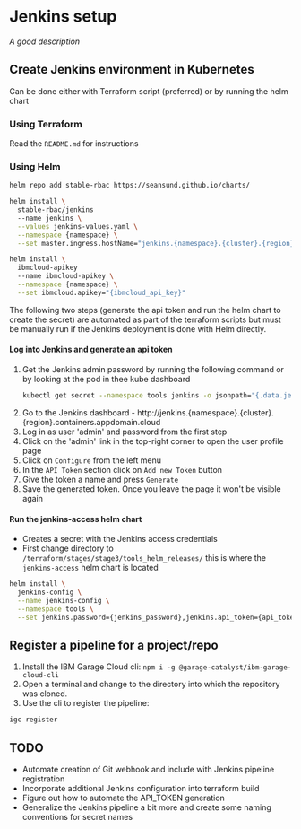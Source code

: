 # Jenkins setup

*A good description*

## Create Jenkins environment in Kubernetes

Can be done either with Terraform script (preferred) or by running the helm chart

### Using Terraform

Read the `README.md` for instructions

### Using Helm

```bash
helm repo add stable-rbac https://seansund.github.io/charts/

helm install \
  stable-rbac/jenkins
  --name jenkins \
  --values jenkins-values.yaml \
  --namespace {namespace} \
  --set master.ingress.hostName="jenkins.{namespace}.{cluster}.{region}.containers.appdomain.cloud"
```

```bash
helm install \
  ibmcloud-apikey
  --name ibmcloud-apikey \
  --namespace {namespace} \
  --set ibmcloud.apikey="{ibmcloud_api_key}"
```

The following two steps (generate the api token and run the helm chart to create the secret)
are automated as part of the terraform scripts but must be manually run if the Jenkins
deployment is done with Helm directly.

#### Log into Jenkins and generate an api token

1. Get the Jenkins admin password by running the following command or by looking at the pod in thee kube dashboard
    ```bash
    kubectl get secret --namespace tools jenkins -o jsonpath="{.data.jenkins-admin-password}" | base64 --decode
    ```
2. Go to the Jenkins dashboard - http://jenkins.{namespace}.{cluster}.{region}.containers.appdomain.cloud
3. Log in as user 'admin' and password from the first step
4. Click on the 'admin' link in the top-right corner to open the user profile page
5. Click on `Configure` from the left menu
6. In the `API Token` section click on `Add new Token` button
7. Give the token a name and press `Generate`
8. Save the generated token. Once you leave the page it won't be visible again

#### Run the jenkins-access helm chart

- Creates a secret with the Jenkins access credentials
- First change directory to `/terraform/stages/stage3/tools_helm_releases/` this is where the `jenkins-access` helm chart is located

```bash
helm install \
  jenkins-config \
  --name jenkins-config \
  --namespace tools \
  --set jenkins.password={jenkins_password},jenkins.api_token={api_token},jenkins.url={jenkins_ingress}
```

## Register a pipeline for a project/repo

1. Install the IBM Garage Cloud cli: `npm i -g @garage-catalyst/ibm-garage-cloud-cli`
2. Open a terminal and change to the directory into which the repository was cloned.
3. Use the cli to register the pipeline:
```bash
igc register 
```

## TODO

* Automate creation of Git webhook and include with Jenkins pipeline registration
* Incorporate additional Jenkins configuration into terraform build
* Figure out how to automate the API_TOKEN generation
* Generalize the Jenkins pipeline a bit more and create some naming conventions for secret names
